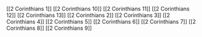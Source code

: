 [[2 Corinthians 1]]
[[2 Corinthians 10]]
[[2 Corinthians 11]]
[[2 Corinthians 12]]
[[2 Corinthians 13]]
[[2 Corinthians 2]]
[[2 Corinthians 3]]
[[2 Corinthians 4]]
[[2 Corinthians 5]]
[[2 Corinthians 6]]
[[2 Corinthians 7]]
[[2 Corinthians 8]]
[[2 Corinthians 9]]
